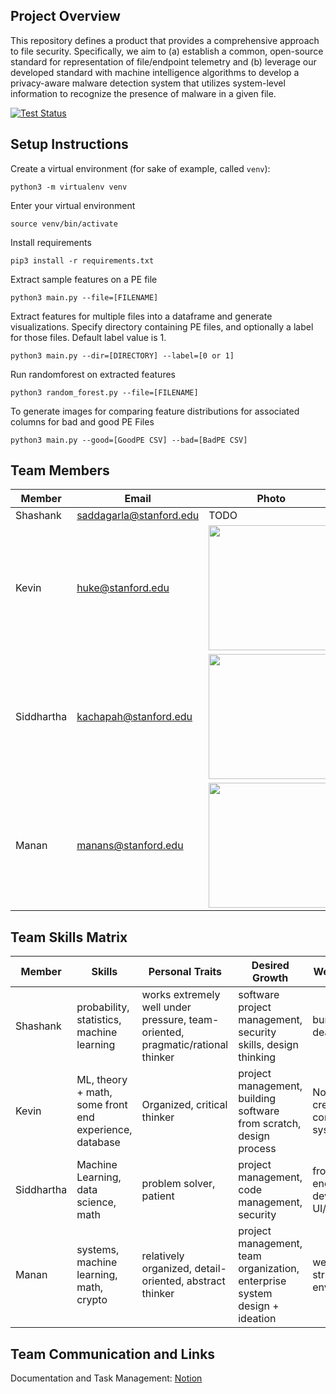 ## Project Overview 

This repository defines a product that provides a comprehensive approach to file security. Specifically, we aim to (a) establish a common, open-source standard for representation of file/endpoint telemetry and (b) leverage our developed standard with machine intelligence algorithms to develop a privacy-aware malware detection system that utilizes system-level information to recognize the presence of malware in a given file.

[![Test Status](https://github.com/cs210/vmware/actions/workflows/ci.yml/badge.svg)](https://github.com/cs210/vmware/actions/workflows/ci.yml)

## Setup Instructions

Create a virtual environment (for sake of example, called `venv`):
```
python3 -m virtualenv venv
```
Enter your virtual environment
```
source venv/bin/activate
```
Install requirements
```
pip3 install -r requirements.txt
```
Extract sample features on a PE file
```
python3 main.py --file=[FILENAME]
```

Extract features for multiple files into a dataframe and generate visualizations.  Specify directory containing PE files, and optionally a label for those files.  Default label value is 1.
```
python3 main.py --dir=[DIRECTORY] --label=[0 or 1]
```

Run randomforest on extracted features
```
python3 random_forest.py --file=[FILENAME]
```

To generate images for comparing feature distributions for associated columns for bad and good PE Files
```
python3 main.py --good=[GoodPE CSV] --bad=[BadPE CSV]
```


## Team Members
 
Member | Email | Photo
--- | --- | ---
Shashank | saddagarla@stanford.edu | TODO
Kevin | huke@stanford.edu | <img src="https://github.com/cs210/vmware/blob/master/photos/kevin.JPG?raw=false" width=200>
Siddhartha | kachapah@stanford.edu | <img src="https://github.com/cs210/vmware/blob/master/photos/siddhartha3.jpg?raw=false" width=200>
Manan | manans@stanford.edu | <img src="https://github.com/cs210/vmware/blob/master/photos/manan.jpeg?raw=false" width=200>
 
## Team Skills Matrix
 
Member | Skills | Personal Traits | Desired Growth | Weaknesses
--- | --- | --- | --- | ---
Shashank | probability, statistics, machine learning | works extremely well under pressure, team-oriented, pragmatic/rational thinker | software project management, security skills, design thinking | bureaucracy, deadlines
Kevin | ML, theory + math, some front end experience, database | Organized, critical thinker | project management, building software from scratch, design process | Not very creative, computer systems
Siddhartha | Machine Learning, data science, math | problem solver, patient  | project management, code management, security | front end,web development, UI/UX
Manan | systems, machine learning, math, crypto | relatively organized, detail-oriented, abstract thinker | project management, team organization, enterprise system design + ideation | webdev, very structured environments

## Team Communication and Links

Documentation and Task Management: [Notion](https://www.notion.so/728d3fa25cd349bdbf0f3b30e6f20b36?v=1637bfece18c4260949885b5902fee8a)
